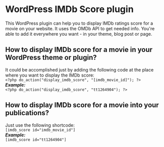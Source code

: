 # WordPress IMDb Score plugin
This WordPress plugin can help you to display IMDb ratings score for a movie on your website. It uses the OMDb API to get needed info.
You're able to add it everywhere you want - in your theme, blog post or page.

## How to display IMDb score for a movie in your WordPress theme or plugin?
It could be accomplished just by adding the following code at the place where you want to display the IMDb score:  
`<?php do_action("display_imdb_score", "[imdb_movie_id]"); ?>`  
**_Example:_**  
`<?php do_action("display_imdb_score", "tt1264904"); ?>`  

## How to display IMDb score for a movie into your publications?
Just use the following shortcode:  
`[imdb_score id="imdb_movie_id"]`  
**_Example:_**  
`[imdb_score id="tt1264904"]`  
  
